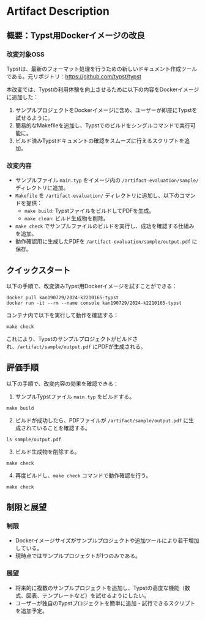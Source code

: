 # Artifact Description

## 概要：Typst用Dockerイメージの改良

### 改変対象OSS

Typstは、最新のフォーマット処理を行うための新しいドキュメント作成ツールである。元リポジトリ：https://github.com/typst/typst

本改変では、Typstの利用体験を向上させるために以下の内容をDockerイメージに追加した：

1. サンプルプロジェクトをDockerイメージに含め、ユーザーが即座にTypstを試せるように。
2. 簡易的なMakefileを追加し、Typstでのビルドをシングルコマンドで実行可能に。
3. ビルド済みTypstドキュメントの確認をスムーズに行えるスクリプトを追加。

### 改変内容

- サンプルファイル `main.typ` をイメージ内の `/artifact-evaluation/sample/` ディレクトリに追加。
- `Makefile` を `/artifact-evaluation/` ディレクトリに追加し、以下のコマンドを提供：
  - `make build`: TypstファイルをビルドしてPDFを生成。
  - `make clean`: ビルド生成物を削除。
- `make check` でサンプルファイルのビルドを実行し、成功を確認する仕組みを追加。
- 動作確認用に生成したPDFを `/artifact-evaluation/sample/output.pdf` に保存。

## クイックスタート

以下の手順で、改変済みTypst用Dockerイメージを試すことができる：

```
docker pull kan190729/2024-k2210165-typst
docker run -it --rm --name console kan190729/2024-k2210165-typst
```

コンテナ内で以下を実行して動作を確認する：

```
make check
```

これにより、Typstのサンプルプロジェクトがビルドされ、`/artifact/sample/output.pdf` にPDFが生成される。

## 評価手順

以下の手順で、改変内容の効果を確認できる：

1. サンプルTypstファイル `main.typ` をビルドする。

```
make build
```
2. ビルドが成功したら、PDFファイルが `/artifact/sample/output.pdf` に生成されていることを確認する。

```
ls sample/output.pdf
```

3. ビルド生成物を削除する。

```
make check
```

4. 再度ビルドし、`make check` コマンドで動作確認を行う。

```
make check
```

## 制限と展望

### 制限

- Dockerイメージサイズがサンプルプロジェクトや追加ツールにより若干増加している。
- 現時点ではサンプルプロジェクトが1つのみである。

### 展望

- 将来的に複数のサンプルプロジェクトを追加し、Typstの高度な機能（数式、図表、テンプレートなど）を試せるようにしたい。
- ユーザーが独自のTypstプロジェクトを簡単に追加・試行できるスクリプトを追加予定。
  
